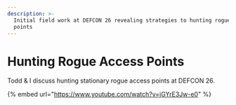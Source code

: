 ```yaml
---
description: >-
  Initial field work at DEFCON 26 revealing strategies to hunting rogue access
  points
---
```


# Hunting Rogue Access Points

Todd & I discuss hunting stationary rogue access points at DEFCON 26.

{% embed url="https://www.youtube.com/watch?v=jGYrE3Jw-e0" %}



